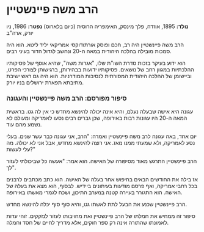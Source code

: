 # הרב משה פיינשטיין

**נולד:** 1895, אוזדה, פלך מינסק, האימפריה הרוסית (כיום בלארוס)
**נפטר:** 1986, ניו יורק, ארה\"ב

הרב משה פיינשטיין היה רב, חכם ופוסק אורתודוקסי אמריקאי יליד ליטא. הוא היה סמכות מובילה בהלכה היהודית במאה ה-20 ונחשב לגדול הדור בעיני רבים.

הוא ידוע בעיקר בזכות סדרת השו\"ת שלו, \"אגרות משה\", שהיא אוסף של פסיקותיו ההלכתיות במגוון רחב של נושאים. פסיקותיו ידועות בבהירותן, ברגישותן לצורכי הפרט, וביישומן של ההלכה היהודית המסורתית לנסיבות המודרניות. הוא היה גם ראש ישיבת מתיבתא תפארת ירושלים בניו יורק.

### סיפור מפורסם: הרב משה פיינשטיין והעגונה

עגונה היא אישה שבעלה נעלם, והיא אינה יכולה להינשא מחדש כי אין לה גט. בראשית המאה ה-20 היו עגונות רבות באירופה, שכן גברים רבים נסעו לאמריקה ומעולם לא נשמע מהם עוד.

יום אחד, באה עגונה לרב משה פיינשטיין ואמרה: \"הרב, אני עגונה כבר עשר שנים. בעלי נסע לאמריקה, ולא שמעתי ממנו מאז. אני רוצה להינשא מחדש, אבל אני לא יכולה. מה עלי לעשות?\"

הרב פיינשטיין התרגש מאוד מסיפורה של האישה. הוא אמר: \"אעשה כל שביכולתי לעזור לך\".

אז בילה את החודשים הבאים בחיפוש אחר בעלה של האישה. הוא כתב מכתבים לרבנים בכל רחבי אמריקה, ואף פרסם מודעות בעיתונים ביידיש. לבסוף, הוא מצא את בעלה של האישה. הוא התגורר בעיירה קטנה במערב התיכון, ושכח לגמרי מאשתו באירופה.

הרב פיינשטיין שכנע את הבעל לתת לאשתו גט, והיא סוף סוף יכלה להינשא מחדש.

סיפור זה ממחיש את חמלתו של הרב פיינשטיין ואת מחויבותו לעזור לנזקקים. זוהי עדות לאמונתו שהתורה אינה רק ספר חוקים, אלא מדריך לחיים של חסד וחמלה.